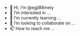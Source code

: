 - 👋 Hi, I’m @egjl88meiy
- 👀 I’m interested in ...
- 🌱 I’m currently learning ...
- 💞️ I’m looking to collaborate on ...
- 📫 How to reach me ...

<!---
egjl88meiy/egjl88meiy is a ✨ special ✨ repository because its `README.md` (this file) appears on your GitHub profile.
You can click the Preview link to take a look at your changes.
--->
